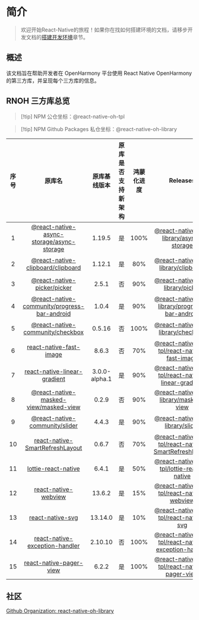 # 简介

> 欢迎开始React-Native的旅程！如果你在找如何搭建环境的文档，请移步开发文档的[搭建开发环境](https://react-native-oh-library.gitee.io/docs/#/zh-cn/environment)章节。

## 概述

该文档旨在帮助开发者在 OpenHarmony 平台使用 React Native OpenHarmony 的第三方库，并呈现每个三方库的信息。

## RNOH 三方库总览

>[!tip] NPM 公仓坐标：@react-native-oh-tpl

>[!tip] NPM Github Packages 私仓坐标：@react-native-oh-library

| 序号  | 原库名 |    原库基线版本     | 原库是否支持新架构 | 鸿蒙化进度 | Releases | 文档链接
|:---:| :----------: |:-------------:| :----------: | :----------: | :----------: | :----------: |
|  1  | [@react-native-async-storage/async-storage](https://github.com/react-native-async-storage/async-storage) |    1.19.5     | 是 | 100% | [@react-native-oh-library/async-storage](https://github.com/react-native-oh-library/async-storage/releases) | [链接](zh-cn/async-storage.md) |
|  2  | [@react-native-clipboard/clipboard](https://github.com/react-native-clipboard/clipboard) |     1.12.1     | 是 | 80% | [@react-native-oh-library/clipboard](https://github.com/react-native-oh-library/clipboard/releases) | [链接](zh-cn/clipboard.md) |
|  3  | [@react-native-picker/picker](https://github.com/react-native-picker/picker) |     2.5.1     | 否 | 90% | [@react-native-oh-library/picker](https://github.com/react-native-oh-library/picker/releases) | [链接](zh-cn/picker.md) |
|  4  | [@react-native-community/progress-bar-android](https://github.com/react-native-progress-view/progress-bar-android) |     1.0.4     | 是 | 90% | [@react-native-oh-library/progress-bar-android](https://github.com/react-native-oh-library/progress-bar-android/releases) | [链接](zh-cn/progress-bar-android.md) |
|  5  | [@react-native-community/checkbox](https://github.com/react-native-checkbox/react-native-checkbox) |    0.5.16     | 否 | 100% | [@react-native-oh-library/checkbox](https://github.com/react-native-oh-library/react-native-checkbox/releases) | [链接](zh-cn/react-native-checkbox.md) |
|  6  | [react-native-fast-image](https://github.com/DylanVann/react-native-fast-image) |     8.6.3     | 否 | 70% | [@react-native-oh-tpl/react-native-fast-image](https://github.com/react-native-oh-library/react-native-fast-image/releases) | [链接](zh-cn/react-native-fast-image.md) |
|  7  | [react-native-linear-gradient](https://github.com/react-native-linear-gradient/react-native-linear-gradient) | 3.0.0-alpha.1 | 是 | 90% | [@react-native-oh-tpl/react-native-linear-gradient](https://github.com/react-native-oh-library/react-native-linear-gradient/releases) | [链接](zh-cn/react-native-linear-gradient.md) |
|  8  | [@react-native-masked-view/masked-view](https://github.com/react-native-masked-view/masked-view) |     0.2.9     | 否 | 90% | [@react-native-oh-library/masked-view](https://github.com/react-native-oh-library/masked-view/releases) | [链接](zh-cn/react-native-masked-view.md) |
|  9  | [@react-native-community/slider](https://github.com/callstack/react-native-slider) |     4.4.3     | 是 | 90% | [@react-native-oh-library/slider](https://github.com/react-native-oh-library/react-native-slider/releases) | [链接](zh-cn/react-native-slider.md) |
|  10  | [react-native-SmartRefreshLayout](https://github.com/react-native-studio/react-native-SmartRefreshLayout) |     0.6.7     | 否 | 70% | [@react-native-oh-tpl/react-native-SmartRefreshLayout](https://github.com/react-native-oh-library/react-native-SmartRefreshLayout/releases) | [链接](zh-cn/react-native-SmartRefreshLayout.md) |
|  11  | [lottie-react-native](https://github.com/lottie-react-native/lottie-react-native) |     6.4.1     | 是 | 50% | [@react-native-oh-tpl/lottie-react-native](https://github.com/react-native-oh-library/lottie-react-native/releases) | [链接](zh-cn/lottie-react-native.md) |
|  12  | [react-native-webview](https://github.com/react-native-webview/react-native-webview) |     13.6.2     | 是 | 15% | [@react-native-oh-tpl/react-native-webview](https://github.com/react-native-oh-library/react-native-webview/releases) | [链接](zh-cn/react-native-webview.md) |
|  13  | [react-native-svg](https://github.com/software-mansion/react-native-svg) |     13.14.0     | 是 | 10% | [@react-native-oh-tpl/react-native-svg](https://github.com/react-native-oh-library/react-native-svg/releases) | [链接](zh-cn/react-native-svg.md) |
|  14  | [react-native-exception-handler](https://github.com/a7ul/react-native-exception-handler) |     2.10.10     | 否 | 100% | [@react-native-oh-tpl/react-native-exception-handler](https://github.com/react-native-oh-library/react-native-exception-handler/releases) | [链接](zh-cn/react-native-exception-handler.md) |
| 15  | [react-native-pager-view](https://github.com/callstack/react-native-pager-view) |     6.2.2     | 是 | 100% | [@react-native-oh-tpl/react-native-pager-view](https://github.com/react-native-oh-library/react-native-pager-view/releases) | [链接](zh-cn/react-native-pager-view.md) |

## 社区

[Github Organization: react-native-oh-library](https://github.com/react-native-oh-library)